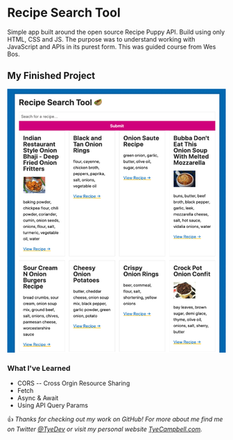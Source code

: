 # Recipe Search Tool
Simple app built around the open source Recipe Puppy API. Build using only HTML, CSS and JS. The purpose was to understand working with JavaScript and APIs in its purest form. This was guided course from Wes Bos.

## My Finished Project

![Preview of inital code base - lights out game](docs/preview.png)

### What I've Learned

* CORS -- Cross Orgin Resource Sharing 
* Fetch 
* Async & Await
* Using API Query Params 

:thumbsup: *Thanks for checking out my work on GitHub! For more about me find me on Twitter [@TyeDev](https://twitter.com/tyedev) or visit my personal website [TyeCampbell.com](www.TyeCampbell.com).*
